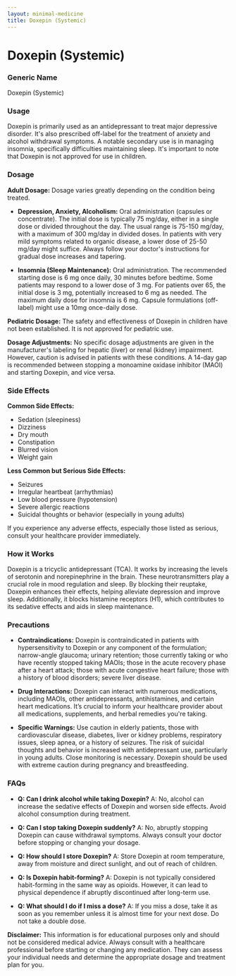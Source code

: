 ```yaml
---
layout: minimal-medicine
title: Doxepin (Systemic)
---
```


# Doxepin (Systemic)
### Generic Name
Doxepin (Systemic)

### Usage
Doxepin is primarily used as an antidepressant to treat major depressive disorder.  It's also prescribed off-label for the treatment of anxiety and alcohol withdrawal symptoms.  A notable secondary use is in managing insomnia, specifically difficulties maintaining sleep.  It's important to note that Doxepin is not approved for use in children.


### Dosage

**Adult Dosage:**  Dosage varies greatly depending on the condition being treated.

* **Depression, Anxiety, Alcoholism:** Oral administration (capsules or concentrate).  The initial dose is typically 75 mg/day, either in a single dose or divided throughout the day.  The usual range is 75-150 mg/day, with a maximum of 300 mg/day in divided doses.  In patients with very mild symptoms related to organic disease, a lower dose of 25-50 mg/day might suffice.  Always follow your doctor's instructions for gradual dose increases and tapering.

* **Insomnia (Sleep Maintenance):** Oral administration.  The recommended starting dose is 6 mg once daily, 30 minutes before bedtime. Some patients may respond to a lower dose of 3 mg.  For patients over 65, the initial dose is 3 mg, potentially increased to 6 mg as needed. The maximum daily dose for insomnia is 6 mg.  Capsule formulations (off-label) might use a 10mg once-daily dose.

**Pediatric Dosage:** The safety and effectiveness of Doxepin in children have not been established.  It is not approved for pediatric use.

**Dosage Adjustments:**  No specific dosage adjustments are given in the manufacturer's labeling for hepatic (liver) or renal (kidney) impairment. However, caution is advised in patients with these conditions.  A 14-day gap is recommended between stopping a monoamine oxidase inhibitor (MAOI) and starting Doxepin, and vice versa.


### Side Effects

**Common Side Effects:**

* Sedation (sleepiness)
* Dizziness
* Dry mouth
* Constipation
* Blurred vision
* Weight gain

**Less Common but Serious Side Effects:**

* Seizures
* Irregular heartbeat (arrhythmias)
* Low blood pressure (hypotension)
* Severe allergic reactions
* Suicidal thoughts or behavior (especially in young adults)

If you experience any adverse effects, especially those listed as serious, consult your healthcare provider immediately.


### How it Works

Doxepin is a tricyclic antidepressant (TCA). It works by increasing the levels of serotonin and norepinephrine in the brain. These neurotransmitters play a crucial role in mood regulation and sleep.  By blocking their reuptake, Doxepin enhances their effects, helping alleviate depression and improve sleep. Additionally, it blocks histamine receptors (H1), which contributes to its sedative effects and aids in sleep maintenance.


### Precautions

* **Contraindications:** Doxepin is contraindicated in patients with hypersensitivity to Doxepin or any component of the formulation; narrow-angle glaucoma; urinary retention; those currently taking or who have recently stopped taking MAOIs; those in the acute recovery phase after a heart attack; those with acute congestive heart failure; those with a history of blood disorders; severe liver disease.

* **Drug Interactions:** Doxepin can interact with numerous medications, including MAOIs, other antidepressants, antihistamines, and certain heart medications.  It’s crucial to inform your healthcare provider about all medications, supplements, and herbal remedies you're taking.

* **Specific Warnings:**  Use caution in elderly patients, those with cardiovascular disease, diabetes, liver or kidney problems, respiratory issues, sleep apnea, or a history of seizures.  The risk of suicidal thoughts and behavior is increased with antidepressant use, particularly in young adults. Close monitoring is necessary. Doxepin should be used with extreme caution during pregnancy and breastfeeding.


### FAQs

* **Q: Can I drink alcohol while taking Doxepin?** A: No, alcohol can increase the sedative effects of Doxepin and worsen side effects. Avoid alcohol consumption during treatment.

* **Q: Can I stop taking Doxepin suddenly?** A: No, abruptly stopping Doxepin can cause withdrawal symptoms.  Always consult your doctor before stopping or changing your dosage.

* **Q: How should I store Doxepin?** A: Store Doxepin at room temperature, away from moisture and direct sunlight, and out of reach of children.

* **Q: Is Doxepin habit-forming?** A: Doxepin is not typically considered habit-forming in the same way as opioids. However, it can lead to physical dependence if abruptly discontinued after long-term use.

* **Q: What should I do if I miss a dose?** A: If you miss a dose, take it as soon as you remember unless it is almost time for your next dose. Do not take a double dose.


**Disclaimer:** This information is for educational purposes only and should not be considered medical advice.  Always consult with a healthcare professional before starting or changing any medication.  They can assess your individual needs and determine the appropriate dosage and treatment plan for you.
